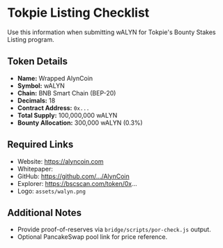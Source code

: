 # Tokpie Listing Checklist

Use this information when submitting wALYN for Tokpie's Bounty Stakes Listing
program.

## Token Details
- **Name:** Wrapped AlynCoin
- **Symbol:** wALYN
- **Chain:** BNB Smart Chain (BEP-20)
- **Decimals:** 18
- **Contract Address:** `0x...`
- **Total Supply:** 100,000,000 wALYN
- **Bounty Allocation:** 300,000 wALYN (0.3%)

## Required Links
- Website: https://alyncoin.com
- Whitepaper: <link>
- GitHub: https://github.com/.../AlynCoin
- Explorer: https://bscscan.com/token/0x...
- Logo: `assets/walyn.png`

## Additional Notes
- Provide proof-of-reserves via `bridge/scripts/por-check.js` output.
- Optional PancakeSwap pool link for price reference.
